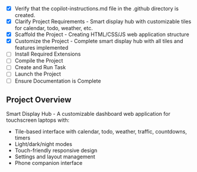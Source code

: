 - [x] Verify that the copilot-instructions.md file in the .github directory is created.
- [x] Clarify Project Requirements - Smart display hub with customizable tiles for calendar, todo, weather, etc.
- [x] Scaffold the Project - Creating HTML/CSS/JS web application structure
- [x] Customize the Project - Complete smart display hub with all tiles and features implemented
- [ ] Install Required Extensions
- [ ] Compile the Project
- [ ] Create and Run Task
- [ ] Launch the Project
- [ ] Ensure Documentation is Complete

## Project Overview
Smart Display Hub - A customizable dashboard web application for touchscreen laptops with:
- Tile-based interface with calendar, todo, weather, traffic, countdowns, timers
- Light/dark/night modes
- Touch-friendly responsive design
- Settings and layout management
- Phone companion interface